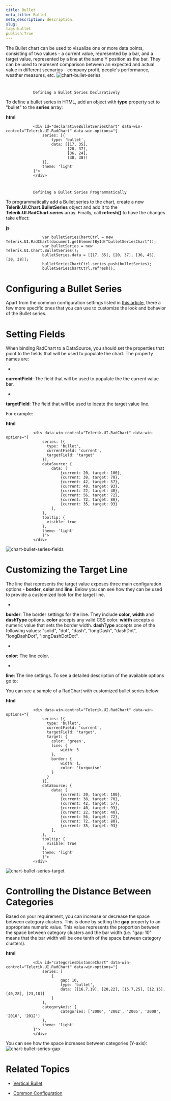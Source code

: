 ```yaml
---
title: Bullet
meta_title: Bullet
meta_description: description.
slug: 
tags:bullet
publish:True
---
```



The Bullet chart can be used to visualize one or more data points, consisting of two values - a current value, represented by a bar, and a target
				value, represented by a line at the same Y position as the bar. They can be used to represent comparison between an expected and actual value in different
				scenarios - company profit, people's performance, weather measures, etc.
			![chart-bullet-series](../Media/Controls\Chart\chart-bullet-series.png)

# 
				Defining a Bullet Series Declaratively
			

To define a bullet series in HTML, add an object with __type__ property set to "bullet"
				to the __series__ array:
				


 __html__
    


				<div id="declarativeBulletSeriesChart" data-win-control="Telerik.UI.RadChart" data-win-options="{
					series: [{ 
						type: 'bullet',
						data: [[17, 35],
							   [20, 37],
							   [36, 24],
							   [30, 38]]
					}],
					theme: 'light'
				}">
				</div>



# 
				Defining a Bullet Series Programmatically
			

To programmatically add a Bullet series to the chart, create a new __Telerik.UI.Chart.BulletSeries__
					object and add it to the __Telerik.UI.RadChart.series__ array. Finally, call __refresh()__
					to have the changes take effect:
				


 __js__
    


					var bulletSeriesChartCtrl = new Telerik.UI.RadChart(document.getElementById("bulletSeriesChart"));
					var bulletSeries = new Telerik.UI.Chart.BulletSeries();
					bulletSeries.data = [[17, 35], [20, 37], [36, 45], [30, 38]];
					bulletSeriesChartCtrl.series.push(bulletSeries);
					bulletSeriesChartCtrl.refresh();



# Configuring a Bullet Series

Apart from the common configuration settings listed in [this article](15e0c300-a141-495d-9355-3d2d35951bd4), there a few more
					specific ones that you can use to customize the look and behavior of the Bullet series.
				

# Setting Fields

When binding RadChart to a DataSource, you should set the properties that point to the fields that will be used to populate the chart. The property
							names are:
						

* 

__currentField__: The field that will be used to populate the the current value bar.
								

* 

__targetField__: The field that will be used to locate the target value line.
								

For example:


 __html__
    


				<div data-win-control="Telerik.UI.RadChart" data-win-options="{
					series: [{ 
					  type: 'bullet',
					  currentField: 'current',
					  targetField: 'target'
					}],
					dataSource: {
						data: [ 
							{current: 20, target: 100},
							{current: 38, target: 70},
							{current: 42, target: 57},
							{current: 40, target: 93},
							{current: 22, target: 40},
							{current: 56, target: 72},
							{current: 72, target: 80},
							{current: 35, target: 93} 
						],
					},
					tooltip: {
					  visible: true
					},
					theme: 'light'
					}">
				</div>

![chart-bullet-series-fields](../Media/Controls\Chart\chart-bullet-series-fields.png)

# Customizing the Target Line

The line that represents the target value exposes three main configuration options - __border__, __color__
							and __line__. Below you can see how they can be used to provide a customized look for the target line.
						

* 

__border__: The border settings for the line. They include __color__, 
									__width__ and __dashType__ options. __color__ accepts any valid CSS color.
									__width__ accepts a numeric value that sets the border width. __dashType__ accepts one of the
									following values:  "solid", "dot", "dash", "longDash", "dashDot", "longDashDot", "longDashDotDot".
								

* 

__color__: The line color.
								

* 

__line__: The line settings. To see a detailed description of the available options go to: 
									[](d2a774fd-284c-4a57-abb7-5b9eac22cc5f)

You can see a sample of a RadChart with customized bullet series below:


 __html__
    


				<div data-win-control="Telerik.UI.RadChart" data-win-options="{
					series: [{ 
					  type: 'bullet',
					  currentField: 'current',
					  targetField: 'target',
					  target: {
						color: 'green',
						line: {
							width: 3
						},
						border: {
							width: 1,
							color: 'turquoise'
						}
					  }
					}],
					dataSource: {
						data: [ 
							{current: 20, target: 100},
							{current: 38, target: 70},
							{current: 42, target: 57},
							{current: 40, target: 93},
							{current: 22, target: 40},
							{current: 56, target: 72},
							{current: 72, target: 80},
							{current: 35, target: 93} 
						],
					},
					tooltip: {
					  visible: true
					},
					theme: 'light'
					}">
				</div>

![chart-bullet-series-target](../Media/Controls\Chart\chart-bullet-series-target.png)

# Controlling the Distance Between Categories

Based on your requirement, you can increase or decrease the space between category clusters. This is done by setting the __gap__
          property to an appropriate numeric value. This value represents the proportion between the space between category clusters and the bar width
          (i.e. "gap: 10" means that the bar width will be one tenth of the space between category clusters).
        


 __html__
    


				<div id="categoriesDistanceChart" data-win-control="Telerik.UI.RadChart" data-win-options="{
					series: [
						{ 
							gap: 10,
							type: 'bullet', 
							data: [[16.7,19], [20,22], [15.7,25], [12,15], [40,28], [23,18]] 
						}
					],
					categoryAxis: {
							categories: ['2000', '2002', '2005', '2008', '2010', '2012']
					},
	                theme: 'light'
				}">
				</div>



You can see how the space increases between categories (Y-axis):![chart-bullet-series-gap](../Media/Controls\Chart\chart-bullet-series-gap.png)

# Related Topics

 * [Vertical Bullet]({{slug:vertical-bullet}})

 * [Common Configuration]({{slug:common-configuration}})
